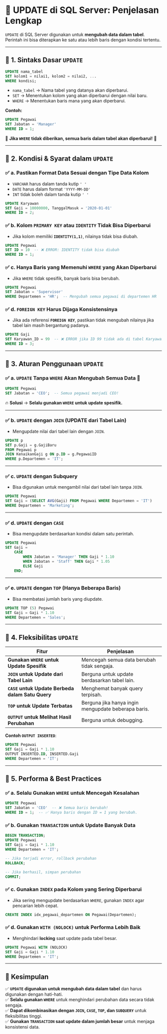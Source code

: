 # **📌 UPDATE di SQL Server: Penjelasan Lengkap**  
`UPDATE` di SQL Server digunakan untuk **mengubah data dalam tabel**. Perintah ini bisa diterapkan ke satu atau lebih baris dengan kondisi tertentu.

---

## **📝 1. Sintaks Dasar `UPDATE`**
```sql
UPDATE nama_tabel
SET kolom1 = nilai1, kolom2 = nilai2, ...
WHERE kondisi;
```
- `nama_tabel` → Nama tabel yang datanya akan diperbarui.
- `SET` → Menentukan kolom yang akan diperbarui dengan nilai baru.
- `WHERE` → Menentukan baris mana yang akan diperbarui.

**Contoh:**
```sql
UPDATE Pegawai
SET Jabatan = 'Manager'
WHERE ID = 1;
```
📌 **Jika `WHERE` tidak diberikan, semua baris dalam tabel akan diperbarui!** 🚨

---

## **📌 2. Kondisi & Syarat dalam `UPDATE`**
### **✅ a. Pastikan Format Data Sesuai dengan Tipe Data Kolom**
- `VARCHAR` harus dalam tanda kutip `' '`
- `DATE` harus dalam format `'YYYY-MM-DD'`
- `INT` tidak boleh dalam tanda kutip `' '`

```sql
UPDATE Karyawan
SET Gaji = 10000000, TanggalMasuk = '2020-01-01'
WHERE ID = 2;
```

### **✅ b. Kolom `PRIMARY KEY` atau `IDENTITY` Tidak Bisa Diperbarui**
- Jika kolom memiliki **`IDENTITY(1,1)`**, nilainya tidak bisa diubah.

```sql
UPDATE Pegawai
SET ID = 10  -- ❌ ERROR: IDENTITY tidak bisa diubah
WHERE ID = 1;
```

### **✅ c. Hanya Baris yang Memenuhi `WHERE` yang Akan Diperbarui**
- Jika `WHERE` tidak spesifik, banyak baris bisa berubah.

```sql
UPDATE Pegawai
SET Jabatan = 'Supervisor'
WHERE Departemen = 'HR';  -- Mengubah semua pegawai di departemen HR
```

### **✅ d. `FOREIGN KEY` Harus Dijaga Konsistensinya**
- Jika ada referensi **`FOREIGN KEY`**, pastikan tidak mengubah nilainya jika tabel lain masih bergantung padanya.

```sql
UPDATE Gaji
SET Karyawan_ID = 99  -- ❌ ERROR jika ID 99 tidak ada di tabel Karyawan
WHERE ID = 3;
```

---

## **📌 3. Aturan Penggunaan `UPDATE`**
### **✅ a. `UPDATE` Tanpa `WHERE` Akan Mengubah Semua Data** 🚨
```sql
UPDATE Pegawai
SET Jabatan = 'CEO';  -- Semua pegawai menjadi CEO!
```
🔥 **Solusi** → **Selalu gunakan `WHERE` untuk update spesifik.**

---

### **✅ b. `UPDATE` dengan `JOIN` (UPDATE dari Tabel Lain)**
- Mengupdate nilai dari tabel lain dengan `JOIN`.

```sql
UPDATE p
SET p.Gaji = g.GajiBaru
FROM Pegawai p
JOIN KenaikanGaji g ON p.ID = g.PegawaiID
WHERE p.Departemen = 'IT';
```

---

### **✅ c. `UPDATE` dengan Subquery**
- Bisa digunakan untuk mengambil nilai dari tabel lain tanpa `JOIN`.

```sql
UPDATE Pegawai
SET Gaji = (SELECT AVG(Gaji) FROM Pegawai WHERE Departemen = 'IT')
WHERE Departemen = 'Marketing';
```

---

### **✅ d. `UPDATE` dengan `CASE`**
- Bisa mengupdate berdasarkan kondisi dalam satu perintah.

```sql
UPDATE Pegawai
SET Gaji = 
    CASE 
        WHEN Jabatan = 'Manager' THEN Gaji * 1.10
        WHEN Jabatan = 'Staff' THEN Gaji * 1.05
        ELSE Gaji
    END;
```

---

### **✅ e. `UPDATE` dengan `TOP` (Hanya Beberapa Baris)**
- Bisa membatasi jumlah baris yang diupdate.

```sql
UPDATE TOP (5) Pegawai
SET Gaji = Gaji * 1.10
WHERE Departemen = 'Sales';
```

---

## **📌 4. Fleksibilitas `UPDATE`**
| **Fitur**  | **Penjelasan** |
|----------------|----------------|
| **Gunakan `WHERE` untuk Update Spesifik** | Mencegah semua data berubah tidak sengaja. |
| **`JOIN` untuk Update dari Tabel Lain** | Berguna untuk update berdasarkan tabel lain. |
| **`CASE` untuk Update Berbeda dalam Satu Query** | Menghemat banyak query terpisah. |
| **`TOP` untuk Update Terbatas** | Berguna jika hanya ingin mengupdate beberapa baris. |
| **`OUTPUT` untuk Melihat Hasil Perubahan** | Berguna untuk debugging. |

**Contoh `OUTPUT INSERTED`**:
```sql
UPDATE Pegawai
SET Gaji = Gaji * 1.10
OUTPUT INSERTED.ID, INSERTED.Gaji
WHERE Departemen = 'IT';
```

---

## **📌 5. Performa & Best Practices**
### **✅ a. Selalu Gunakan `WHERE` untuk Mencegah Kesalahan**
```sql
UPDATE Pegawai
SET Jabatan = 'CEO'  -- ❌ Semua baris berubah!
WHERE ID = 1;  -- ✅ Hanya baris dengan ID = 1 yang berubah.
```

### **✅ b. Gunakan `TRANSACTION` untuk Update Banyak Data**
```sql
BEGIN TRANSACTION;
UPDATE Pegawai
SET Gaji = Gaji * 1.10
WHERE Departemen = 'IT';

-- Jika terjadi error, rollback perubahan
ROLLBACK;

-- Jika berhasil, simpan perubahan
COMMIT;
```

### **✅ c. Gunakan `INDEX` pada Kolom yang Sering Diperbarui**
- Jika sering mengupdate berdasarkan `WHERE`, gunakan `INDEX` agar pencarian lebih cepat.

```sql
CREATE INDEX idx_pegawai_departemen ON Pegawai(Departemen);
```

### **✅ d. Gunakan `WITH (NOLOCK)` untuk Performa Lebih Baik**
- Menghindari **locking** saat update pada tabel besar.

```sql
UPDATE Pegawai WITH (NOLOCK)
SET Gaji = Gaji * 1.10
WHERE Departemen = 'IT';
```

---

## **🚀 Kesimpulan**
✅ **`UPDATE` digunakan untuk mengubah data dalam tabel** dan harus digunakan dengan hati-hati.  
✅ **Selalu gunakan `WHERE`** untuk menghindari perubahan data secara tidak sengaja.  
✅ **Dapat dikombinasikan dengan `JOIN`, `CASE`, `TOP`, dan `SUBQUERY`** untuk fleksibilitas tinggi.  
✅ **Gunakan `TRANSACTION` saat update dalam jumlah besar** untuk menjaga konsistensi data.  

